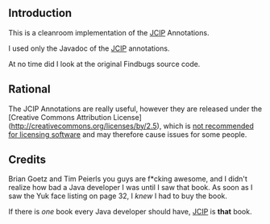 <!---
   Copyright 2013 Stephen Connolly.

   Licensed under the Apache License, Version 2.0 (the "License");
   you may not use this file except in compliance with the License.
   You may obtain a copy of the License at

       http://www.apache.org/licenses/LICENSE-2.0

   Unless required by applicable law or agreed to in writing, software
   distributed under the License is distributed on an "AS IS" BASIS,
   WITHOUT WARRANTIES OR CONDITIONS OF ANY KIND, either express or implied.
   See the License for the specific language governing permissions and
   limitations under the License.
-->
Introduction
------------

This is a cleanroom implementation of the [JCIP][1] Annotations.

I used only the Javadoc of the [JCIP][1] annotations.

At no time did I look at the original Findbugs source code.

Rational
--------

The JCIP Annotations are really useful, however they are released
under the [Creative Commons Attribution License]
(http://creativecommons.org/licenses/by/2.5), which is 
[not recommended for licensing software](https://creativecommons.org/faq/#can-i-apply-a-creative-commons-license-to-software) 
and may therefore cause issues for some people.

Credits
-------

Brian Goetz and Tim Peierls you guys are f*cking awesome, and I didn't 
realize how bad a Java developer I was until I saw that book. As soon as
I saw the Yuk face listing on page 32, I *knew* I had to buy the book. 

If there is *one* book every Java developer should have, [JCIP][1] is **that** book.

  [1]: http://jcip.net

